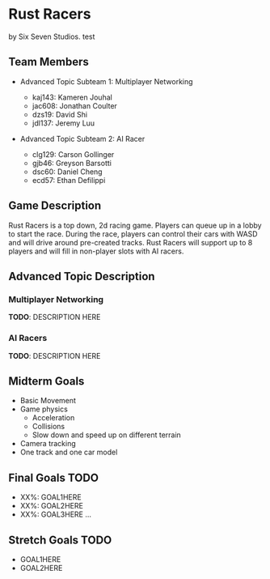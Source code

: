 # Rust Racers

by Six Seven Studios. test

## Team Members

* Advanced Topic Subteam 1: Multiplayer Networking
  * kaj143: Kameren Jouhal
  * jac608: Jonathan Coulter
  * dzs19: David Shi
  * jdl137: Jeremy Luu

* Advanced Topic Subteam 2: AI Racer
  * clg129: Carson Gollinger
  * gjb46: Greyson Barsotti
  * dsc60: Daniel Cheng
  * ecd57: Ethan Defilippi

## Game Description

Rust Racers is a top down, 2d racing game. Players can queue up in a lobby to start the race. During the race, players can control their cars with WASD and will drive around pre-created tracks. Rust Racers will support up to 8 players and will fill in non-player slots with AI racers.

## Advanced Topic Description

### Multiplayer Networking

**TODO**: DESCRIPTION HERE

### AI Racers

**TODO**: DESCRIPTION HERE

## Midterm Goals

* Basic Movement
* Game physics
  * Acceleration
  * Collisions
  * Slow down and speed up on different terrain
* Camera tracking
* One track and one car model

## Final Goals **TODO**

* XX%: GOAL1HERE
* XX%: GOAL2HERE
* XX%: GOAL3HERE
...

## Stretch Goals **TODO**

* GOAL1HERE
* GOAL2HERE
